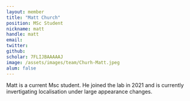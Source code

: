 ```yaml
---
layout: member
title: "Matt Church"
position: MSc Student
nickname: matt
handle: matt
email: 
twitter: 
github: 
scholar: 7FLIJBAAAAAJ
image: /assets/images/team/Churh-Matt.jpeg
alum: false
---
```

Matt is a current Msc student. He joined the lab in 2021 and is currently invertigating localisation under large appearance changes.

 


